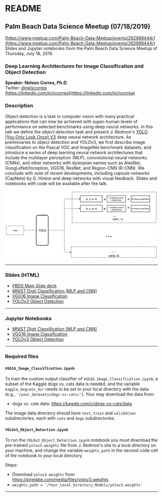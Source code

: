 # README

## Palm Beach Data Science Meetup (07/18/2019)

[https://www.meetup.com/Palm-Beach-Data-Meetup/events/262988444/](https://www.meetup.com/Palm-Beach-Data-Meetup/events/262988444/) <br/>
Slides and Jupyter notebooks from the Palm Beach Data Science Meetup of Thursday, July 18, 2019.

### Deep Learning Architectures for Image Classification and Object Detection

**Speaker: Nelson Correa, *Ph.D.*** <br/>
Twitter: [@nelscorrea](https://twitter.com/nelscorrea) <br/>
[https://linkedin.com/in/ncorrea](https://linkedin.com/in/ncorrea) <br/>

### Description

Object detection is a task in computer vision with many practical applications that can now be achieved with super-human levels of performance on selected benchmarks using deep neural networks.
In this talk we define the *object detection* task and present J. Redmon's [YOLO (You Only Look Once) V3](https://pjreddie.com/yolo/) deep neural network architecture.
As preliminaries to object detection and YOLOv3, we first describe image classification on the Pascal VOC and ImageNet benchmark datasets, and introduce a series of deep learning neural network architectures that include the multilayer perceptron (MLP), convolutional neural networks (CNNs), and other networks with dystopian names such as AlexNet, GoogLeNet/Inception, VGG16, ResNet, and Region-CNN (R-CNN). 
We conclude with note of recent developments, including *capsule networks* (CapNets) by G. Hinton and deep networks with visual feedback.
Slides and notebooks with code will be available after the talk.


<img src="./images/YOLO_Object_detection_01.png" alt="YOLOv1 Object detection" width="700">


------------------

### Slides (HTML)

* [PBDS Main Slide deck](./PBDS_DeepLearningCV_2019.html)
* [MNIST Digit Classification (MLP and CNN)](./MNIST_Digit_Classification.html)
* [VGG16 Image Classification](./VGG16_Image_Classification.html)
* [YOLOv3 Object Detection](./YOLOv3_Object_Detection.html)

------------------

### Jupyter Notebooks

* [MNIST Digit Classification (MLP and CNN)](https://github.com/nelscorrea/PBDS_Meetup_2019/blob/master/MNIST_Digit_Classification.ipynb)
* [VGG16 Image Classification](https://github.com/nelscorrea/PBDS_Meetup_2019/blob/master/VGG16_Image_Classification.ipynb)
* [YOLOv3 Object Detection](https://github.com/nelscorrea/PBDS_Meetup_2019/blob/master/YOLOv3_Object_Detection.ipynb)

------------------

### Required files

#### `VGG16_Image_Classification.ipynb`
To train the custom output classifier of `VGG16_Image_Classification.ipynb`, a subset of the Kaggle dogs vs. cats data is needed, and the variable `kaggle_dogcats_dir` needs to be set to your local directory with the data (e.g.,  `'/your_datasets/dogs-vs-cats/'`). Your may download the data from:
* dogs vs. cats data: https://kaggle.com/c/dogs-vs-cats/data

The image data directory should have `test`, `train` and `validation` subdirectories, each with `cats` and `dogs` subdirectories.

#### `YOLOv3_Object_Detection.ipynb`
To run the `YOLOv3_Object_Detection.ipynb` notebook you must download the pre-trained `yolov3.weights` file from J. Redmon's site to a local directory on your machine, and change the variable `weights_path` in the second code cell of the notebook to your local directory.

Steps:
* Download `yolov3.weights` from https://pjreddie.com/media/files/yolov3.weights.
* `weights_path = '/Your_Local_Directory_Models/yolov3.weights'`


------------------

